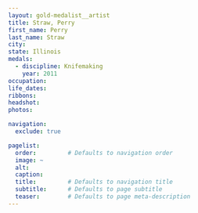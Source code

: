```yaml
---
layout: gold-medalist__artist
title: Straw, Perry
first_name: Perry
last_name: Straw
city: 
state: Illinois
medals: 
  - discipline: Knifemaking
    year: 2011
occupation:
life_dates:
ribbons:
headshot:
photos:

navigation:
  exclude: true

pagelist:
  order:         # Defaults to navigation order  
  image: ~
  alt:
  caption:
  title:         # Defaults to navigation title
  subtitle:      # Defaults to page subtitle
  teaser:        # Defaults to page meta-description  
---
```

